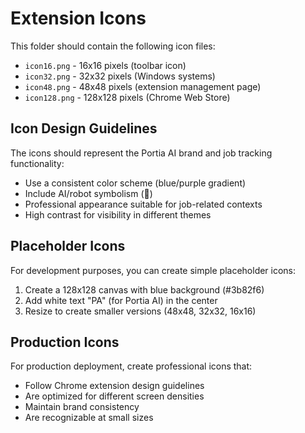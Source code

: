 # Extension Icons

This folder should contain the following icon files:

- `icon16.png` - 16x16 pixels (toolbar icon)
- `icon32.png` - 32x32 pixels (Windows systems)
- `icon48.png` - 48x48 pixels (extension management page)
- `icon128.png` - 128x128 pixels (Chrome Web Store)

## Icon Design Guidelines

The icons should represent the Portia AI brand and job tracking functionality:

- Use a consistent color scheme (blue/purple gradient)
- Include AI/robot symbolism (🤖)
- Professional appearance suitable for job-related contexts
- High contrast for visibility in different themes

## Placeholder Icons

For development purposes, you can create simple placeholder icons:

1. Create a 128x128 canvas with blue background (#3b82f6)
2. Add white text "PA" (for Portia AI) in the center
3. Resize to create smaller versions (48x48, 32x32, 16x16)

## Production Icons

For production deployment, create professional icons that:

- Follow Chrome extension design guidelines
- Are optimized for different screen densities
- Maintain brand consistency
- Are recognizable at small sizes
